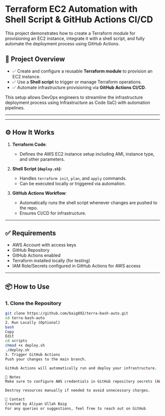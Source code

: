 # Terraform EC2 Automation with Shell Script & GitHub Actions CI/CD

This project demonstrates how to create a Terraform module for provisioning an EC2 instance, integrate it with a shell script, and fully automate the deployment process using GitHub Actions.

## 🚀 Project Overview

- ✅ Create and configure a reusable **Terraform module** to provision an EC2 instance.
- ✅ Use a **Shell script** to trigger or manage Terraform operations.
- ✅ Automate infrastructure provisioning via **GitHub Actions CI/CD**.

This setup allows DevOps engineers to streamline the infrastructure deployment process using Infrastructure as Code (IaC) with automation pipelines.

---


---

## ⚙️ How It Works

1. **Terraform Code**:
   - Defines the AWS EC2 instance setup including AMI, instance type, and other parameters.

2. **Shell Script (`deploy.sh`)**:
   - Handles `terraform init`, `plan`, and `apply` commands.
   - Can be executed locally or triggered via automation.

3. **GitHub Actions Workflow**:
   - Automatically runs the shell script whenever changes are pushed to the repo.
   - Ensures CI/CD for infrastructure.

---

## ✅ Requirements

- AWS Account with access keys
- GitHub Repository
- GitHub Actions enabled
- Terraform installed locally (for testing)
- IAM Role/Secrets configured in GitHub Actions for AWS access

---

## 📦 How to Use

### 1. Clone the Repository

```bash
git clone https://github.com/baig892/terra-bash-auto.git
cd terra-bash-auto
2. Run Locally (Optional)
bash
Copy
Edit
cd scripts
chmod +x deploy.sh
./deploy.sh
3. Trigger GitHub Actions
Push your changes to the main branch.

GitHub Actions will automatically run and deploy your infrastructure.

📌 Notes
Make sure to configure AWS credentials in GitHub repository secrets (AWS_ACCESS_KEY_ID and AWS_SECRET_ACCESS_KEY).

Destroy resources manually if needed to avoid unnecessary charges.

📧 Contact
Created by Aliyan Ullah Baig
For any queries or suggestions, feel free to reach out on GitHub

